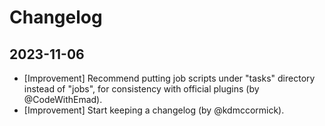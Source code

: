 <!--
Create a changelog entry for every new user-facing change (where the "users" are plugin developers).
Please respect the following instructions:
- Group changes by date, with newest changes first.
- Prefix your changes with either [Bugfix], [Improvement], [Feature], [Security], [Deprecation].
- You may optionally append "(by @<author>)" at the end of the line, where "<author>" is either one (just one)
  of your GitHub username, real name or affiliated organization. -->

# Changelog

## 2023-11-06

- [Improvement] Recommend putting job scripts under "tasks" directory instead of "jobs", for consistency with official plugins (by @CodeWithEmad).
- [Improvement] Start keeping a changelog (by @kdmccormick).
